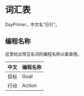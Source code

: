 # 词汇表

DayPrimer，中文名“日引”。

## 编程名称

这里给出常见名词的编程名称以备查用。

| 中文 | 编程名称 |
|---|---|
| 目标 | Goal |
| 行动 | Action |
